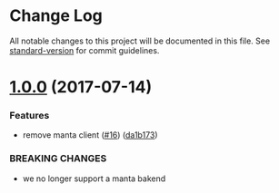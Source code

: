 # Change Log

All notable changes to this project will be documented in this file. See [standard-version](https://github.com/conventional-changelog/standard-version) for commit guidelines.

<a name="1.0.0"></a>
# [1.0.0](https://github.com/npm/multi-fs/compare/v0.6.1...v1.0.0) (2017-07-14)


### Features

* remove manta client ([#16](https://github.com/npm/multi-fs/issues/16)) ([da1b173](https://github.com/npm/multi-fs/commit/da1b173))


### BREAKING CHANGES

* we no longer support a manta bakend
